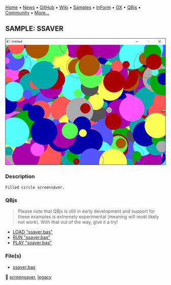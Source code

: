 [Home](https://qb64.com) • [News](../../news.md) • [GitHub](https://github.com/QB64Official/qb64) • [Wiki](https://github.com/QB64Official/qb64/wiki) • [Samples](../../samples.md) • [InForm](../../inform.md) • [GX](../../gx.md) • [QBjs](../../qbjs.md) • [Community](../../community.md) • [More...](../../more.md)

## SAMPLE: SSAVER

![screenshot.png](img/screenshot.png)

### Description

```text
Filled circle screensaver.
```

### QBjs

> Please note that QBjs is still in early development and support for these examples is extremely experimental (meaning will most likely not work). With that out of the way, give it a try!

* [LOAD "ssaver.bas"](https://v6p9d9t4.ssl.hwcdn.net/html/6022890/index.html?src=https://qb64.com/samples/ssaver/src/ssaver.bas)
* [RUN "ssaver.bas"](https://v6p9d9t4.ssl.hwcdn.net/html/6022890/index.html?mode=auto&src=https://qb64.com/samples/ssaver/src/ssaver.bas)
* [PLAY "ssaver.bas"](https://v6p9d9t4.ssl.hwcdn.net/html/6022890/index.html?mode=play&src=https://qb64.com/samples/ssaver/src/ssaver.bas)

### File(s)

* [ssaver.bas](src/ssaver.bas)

🔗 [screensaver](../screensaver.md), [legacy](../legacy.md)

